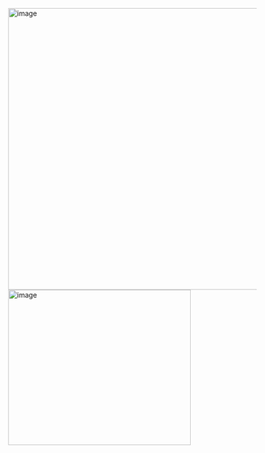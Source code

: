 <img width="620" height="571" alt="image" src="https://github.com/user-attachments/assets/bfb71a84-9403-4223-80e3-1eb332e20c1b" />
<img width="370" height="315" alt="image" src="https://github.com/user-attachments/assets/df931745-c842-4673-aa65-81598c01da00" />
